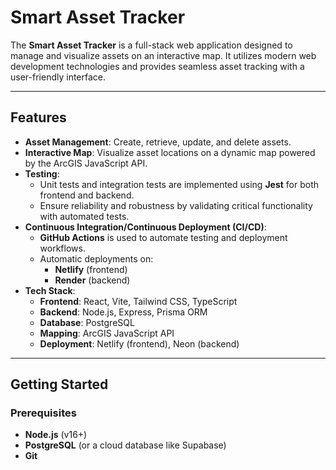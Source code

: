 # Smart Asset Tracker

The **Smart Asset Tracker** is a full-stack web application designed to manage and visualize assets on an interactive map. It utilizes modern web development technologies and provides seamless asset tracking with a user-friendly interface.

---

## Features

- **Asset Management**: Create, retrieve, update, and delete assets.
- **Interactive Map**: Visualize asset locations on a dynamic map powered by the ArcGIS JavaScript API.
- **Testing**:
  - Unit tests and integration tests are implemented using **Jest** for both frontend and backend.
  - Ensure reliability and robustness by validating critical functionality with automated tests.
- **Continuous Integration/Continuous Deployment (CI/CD)**:
  - **GitHub Actions** is used to automate testing and deployment workflows.
  - Automatic deployments on:
    - **Netlify** (frontend)
    - **Render** (backend)
- **Tech Stack**:
  - **Frontend**: React, Vite, Tailwind CSS, TypeScript
  - **Backend**: Node.js, Express, Prisma ORM
  - **Database**: PostgreSQL
  - **Mapping**: ArcGIS JavaScript API
  - **Deployment**: Netlify (frontend), Neon (backend)

---

## Getting Started

### Prerequisites

- **Node.js** (v16+)
- **PostgreSQL** (or a cloud database like Supabase)
- **Git**

